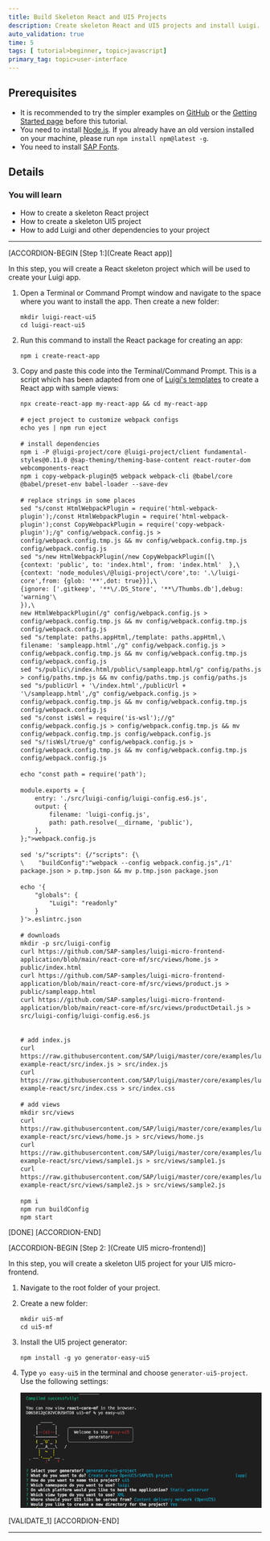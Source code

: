 ```yaml
---
title: Build Skeleton React and UI5 Projects
description: Create skeleton React and UI5 projects and install Luigi.
auto_validation: true
time: 5
tags: [ tutorial>beginner, topic>javascript]
primary_tag: topic>user-interface
---
```


## Prerequisites
 - It is recommended to try the simpler examples on [GitHub](https://github.com/SAP/luigi/tree/master/core/examples) or the [Getting Started page](https://docs.luigi-project.io/docs/getting-started/?section=examples) before this tutorial.
 - You need to install [Node.js](https://nodejs.org/en/download/current/). If you already have an old version installed on your machine, please run `npm install npm@latest -g`.
 - You need to install [SAP Fonts](https://experience.sap.com/fiori-design-web/downloads/#sap-icon-font).

## Details
### You will learn
  - How to create a skeleton React project
  - How to create a skeleton UI5 project
  - How to add Luigi and other dependencies to your project

---

[ACCORDION-BEGIN [Step 1:](Create React app)]

In this step, you will create a React skeleton project which will be used to create your Luigi app.

1. Open a Terminal or Command Prompt window and navigate to the space where you want to install the app. Then create a new folder:

    ```Shell
    mkdir luigi-react-ui5
    cd luigi-react-ui5
    ```

2. Run this command to install the React package for creating an app:

    ```Shell
    npm i create-react-app
    ```

3. Copy and paste this code into the Terminal/Command Prompt. This is a script which has been adapted from one of [Luigi's templates](https://docs.luigi-project.io/docs/application-setup?section=application-setup-for-react) to create a React app with sample views:

    ```Shell
    npx create-react-app my-react-app && cd my-react-app

    # eject project to customize webpack configs
    echo yes | npm run eject

    # install dependencies
    npm i -P @luigi-project/core @luigi-project/client fundamental-styles@0.11.0 @sap-theming/theming-base-content react-router-dom webcomponents-react
    npm i copy-webpack-plugin@5 webpack webpack-cli @babel/core @babel/preset-env babel-loader --save-dev

    # replace strings in some places
    sed "s/const HtmlWebpackPlugin = require('html-webpack-plugin');/const HtmlWebpackPlugin = require('html-webpack-plugin');const CopyWebpackPlugin = require('copy-webpack-plugin');/g" config/webpack.config.js > config/webpack.config.tmp.js && mv config/webpack.config.tmp.js config/webpack.config.js
    sed "s/new HtmlWebpackPlugin(/new CopyWebpackPlugin([\
    {context: 'public', to: 'index.html', from: 'index.html'  },\
    {context: 'node_modules\/@luigi-project\/core',to: '.\/luigi-core',from: {glob: '**',dot: true}}],\
    {ignore: ['.gitkeep', '**\/.DS_Store', '**\/Thumbs.db'],debug: 'warning'\
    }),\
    new HtmlWebpackPlugin(/g" config/webpack.config.js > config/webpack.config.tmp.js && mv config/webpack.config.tmp.js config/webpack.config.js
    sed "s/template: paths.appHtml,/template: paths.appHtml,\
    filename: 'sampleapp.html',/g" config/webpack.config.js > config/webpack.config.tmp.js && mv config/webpack.config.tmp.js config/webpack.config.js
    sed "s/public\/index.html/public\/sampleapp.html/g" config/paths.js > config/paths.tmp.js && mv config/paths.tmp.js config/paths.js
    sed "s/publicUrl + '\/index.html',/publicUrl + '\/sampleapp.html',/g" config/webpack.config.js > config/webpack.config.tmp.js && mv config/webpack.config.tmp.js config/webpack.config.js
    sed "s/const isWsl = require('is-wsl');//g" config/webpack.config.js > config/webpack.config.tmp.js && mv config/webpack.config.tmp.js config/webpack.config.js
    sed "s/!isWsl/true/g" config/webpack.config.js > config/webpack.config.tmp.js && mv config/webpack.config.tmp.js config/webpack.config.js

    echo "const path = require('path');

    module.exports = {
        entry: './src/luigi-config/luigi-config.es6.js',
        output: {
            filename: 'luigi-config.js',
            path: path.resolve(__dirname, 'public'),
        },
    };">webpack.config.js

    sed 's/"scripts": {/"scripts": {\
    \    "buildConfig":"webpack --config webpack.config.js",/1' package.json > p.tmp.json && mv p.tmp.json package.json

    echo '{
        "globals": {
            "Luigi": "readonly"
        }
    }'>.eslintrc.json

    # downloads
    mkdir -p src/luigi-config
    curl https://github.com/SAP-samples/luigi-micro-frontend-application/blob/main/react-core-mf/src/views/home.js > public/index.html
    curl https://github.com/SAP-samples/luigi-micro-frontend-application/blob/main/react-core-mf/src/views/product.js > public/sampleapp.html
    curl https://github.com/SAP-samples/luigi-micro-frontend-application/blob/main/react-core-mf/src/views/productDetail.js > src/luigi-config/luigi-config.es6.js


    # add index.js
    curl https://raw.githubusercontent.com/SAP/luigi/master/core/examples/luigi-example-react/src/index.js > src/index.js
    curl https://raw.githubusercontent.com/SAP/luigi/master/core/examples/luigi-example-react/src/index.css > src/index.css

    # add views
    mkdir src/views
    curl https://raw.githubusercontent.com/SAP/luigi/master/core/examples/luigi-example-react/src/views/home.js > src/views/home.js
    curl https://raw.githubusercontent.com/SAP/luigi/master/core/examples/luigi-example-react/src/views/sample1.js > src/views/sample1.js
    curl https://raw.githubusercontent.com/SAP/luigi/master/core/examples/luigi-example-react/src/views/sample2.js > src/views/sample2.js

    npm i
    npm run buildConfig
    npm start
    ```

[DONE]
[ACCORDION-END]

[ACCORDION-BEGIN [Step 2: ](Create UI5 micro-frontend)]

In this step, you will create a skeleton UI5 project for your UI5 micro-frontend.

1. Navigate to the root folder of your project.

2. Create a new folder:

    ```Shell
    mkdir ui5-mf
    cd ui5-mf
    ```

3. Install the UI5 project generator:

    ```Shell
    npm install -g yo generator-easy-ui5
    ```

4. Type `yo easy-ui5` in the terminal and choose `generator-ui5-project`. Use the following settings:

    ![UI5 Terminal](ui5-yo.png)


[VALIDATE_1]
[ACCORDION-END]




---
